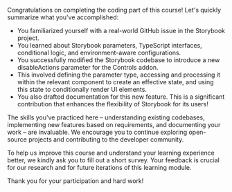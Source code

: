 Congratulations on completing the coding part of this course! Let's quickly summarize what you've accomplished:

- You familiarized yourself with a real-world GitHub issue in the Storybook project.
- You learned about Storybook parameters, TypeScript interfaces, conditional logic, and environment-aware configurations.
- You successfully modified the Storybook codebase to introduce a new disableActions parameter for the Controls addon.
- This involved defining the parameter type, accessing and processing it within the relevant component to create an 
effective state, and using this state to conditionally render UI elements.
- You also drafted documentation for this new feature. This is a significant contribution that enhances the flexibility 
of Storybook for its users!

The skills you've practiced here – understanding existing codebases, implementing new features based on requirements, 
and documenting your work – are invaluable. We encourage you to continue exploring open-source projects and contributing 
to the developer community.

To help us improve this course and understand your learning experience better, we kindly ask you to fill out a short survey. 
Your feedback is crucial for our research and for future iterations of this learning module.

Thank you for your participation and hard work!